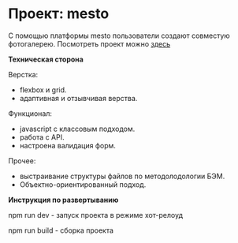 # Проект: mesto
С помощью платформы mesto пользователи создают совместую фотогалерею.
Посмотреть проект можно [здесь](https://kale0n.github.io/mesto/)

**Техническая сторона**

Верстка:
 * flexbox и grid. 
 * адаптивная и отзывчивая верства.

Функционал:
 * javascript c классовым подходом.
 * работа с API.
 * настроена валидация форм.
   
Прочее:
 * выстраивание структуры файлов по методолодологии БЭМ.
 * Объектно-ориентированный подход.


**Инструкция по развертыванию**

npm run dev - запуск проекта в режиме хот-релоуд

npm run build - сборка проекта
